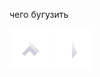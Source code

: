 

чего бугузить

![ship_a](./resources/spaceships/ship_A.png)
![ship_b](./resources/spaceships/ship_b.png)